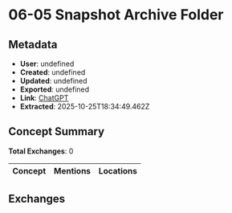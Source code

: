 # **06-05 Snapshot Archive Folder**

## Metadata

- **User**: undefined
- **Created**: undefined
- **Updated**: undefined
- **Exported**: undefined
- **Link**: [ChatGPT](undefined)
- **Extracted**: 2025-10-25T18:34:49.462Z

## Concept Summary

**Total Exchanges**: 0

| Concept | Mentions | Locations |
|---------|----------|----------|

## Exchanges

